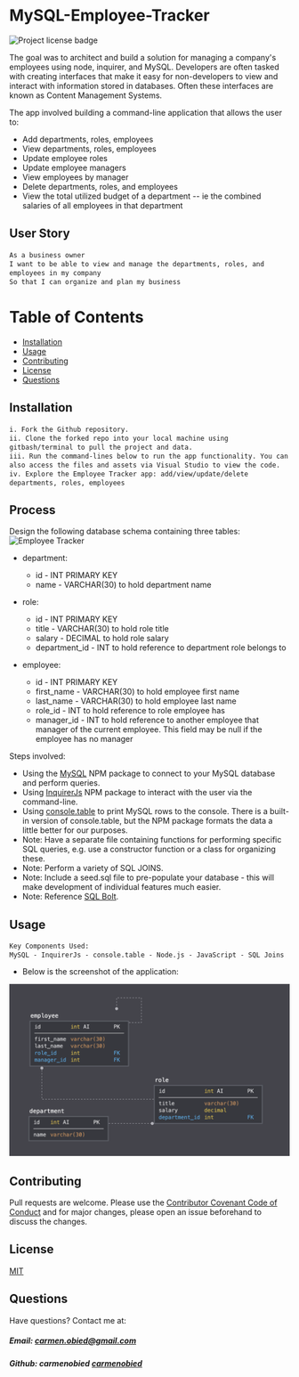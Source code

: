 # MySQL-Employee-Tracker

![Project license badge](https://img.shields.io/badge/license-MIT-brightgreen)

The goal was to architect and build a solution for managing a company's employees using node, inquirer, and MySQL. Developers are often tasked with creating interfaces that make it easy for non-developers to view and interact with information stored in databases. Often these interfaces are known as Content Management Systems. 

The app involved building a command-line application that allows the user to:
* Add departments, roles, employees
* View departments, roles, employees
* Update employee roles
* Update employee managers
* View employees by manager
* Delete departments, roles, and employees
* View the total utilized budget of a department -- ie the combined salaries of all employees in that department

## User Story
```
As a business owner
I want to be able to view and manage the departments, roles, and employees in my company
So that I can organize and plan my business
```

# Table of Contents
  * [Installation](#Installation)
  * [Usage](#Usage)
  * [Contributing](#Contributing)
  * [License](#License)
  * [Questions](#Questions)

## Installation
```
i. Fork the Github repository.
ii. Clone the forked repo into your local machine using gitbash/terminal to pull the project and data.
iii. Run the command-lines below to run the app functionality. You can also access the files and assets via Visual Studio to view the code. 
iv. Explore the Employee Tracker app: add/view/update/delete departments, roles, employees
```
## Process
Design the following database schema containing three tables:
![Employee Tracker](Assets/01-Class-Content_12-MySQL_02-Homework_Assets_employee-tracker.png)

* department:
    * id - INT PRIMARY KEY
    * name - VARCHAR(30) to hold department name

* role:
    * id - INT PRIMARY KEY
    * title -  VARCHAR(30) to hold role title
    * salary -  DECIMAL to hold role salary
    * department_id -  INT to hold reference to department role belongs to

* employee:
    * id - INT PRIMARY KEY
    * first_name - VARCHAR(30) to hold employee first name
    * last_name - VARCHAR(30) to hold employee last name
    * role_id - INT to hold reference to role employee has
    * manager_id - INT to hold reference to another employee that manager of the current employee. This field may be null if the employee has no manager

Steps involved:
* Using the [MySQL](https://www.npmjs.com/package/mysql) NPM package to connect to your MySQL database and perform queries.
* Using [InquirerJs](https://www.npmjs.com/package/inquirer/v/0.2.3) NPM package to interact with the user via the command-line.
* Using [console.table](https://www.npmjs.com/package/console.table) to print MySQL rows to the console. There is a built-in version of console.table, but the NPM package formats the data a little better for our purposes.
* Note: Have a separate file containing functions for performing specific SQL queries, e.g. use a constructor function or a class for organizing these.
* Note: Perform a variety of SQL JOINS.
* Note: Include a seed.sql file to pre-populate your database - this will make development of individual features much easier.
* Note: Reference [SQL Bolt](https://sqlbolt.com/).

## Usage
```
Key Components Used:
MySQL - InquirerJs - console.table - Node.js - JavaScript - SQL Joins
```
* Below is the screenshot of the application:

![Assets Schema](Assets/01-Class-Content_12-MySQL_02-Homework_Assets_schema.png)

## Contributing
Pull requests are welcome. Please use the [Contributor Covenant Code of Conduct](https://www.contributor-covenant.org/version/2/0/code_of_conduct/code_of_conduct.md) and for major changes, please open an issue beforehand to discuss the changes.

## License 
[MIT](https://choosealicense.com/licenses/mit/)

## Questions  
Have questions? Contact me at:
##### Email: carmen.obied@gmail.com
##### Github:  **carmenobied** [carmenobied](https://github.com/carmenobied)